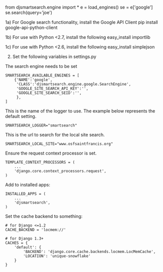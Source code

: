 from djsmartsearch.engine import  *
e = load_engines()
se = e['google']
se.search(query='joe')


1a) For Google search functionality, install the Google API Client
    pip install google-api-python-client

1b) For use with Python <2.7, install the following
    easy_install importlib 

1c) For use with Python <2.6, install the following
	easy_install simplejson

2)  Set the following variables in settings.py

The search engine needs to be set

    SMARTSEARCH_AVAILABLE_ENGINES = [
        {'NAME':'google',
         'CLASS':'djsmartsearch.engine.google.SearchEngine',
         'GOOGLE_SITE_SEARCH_API_KEY':'',
         'GOOGLE_SITE_SEARCH_SEID':'',
         },
    ]


This is the name of the logger to use.  The example below
represents the default setting. 

    SMARTSEARCH_LOGGER="smartsearch"

This is the url to search for the local site search. 

    SMARTSEARCH_LOCAL_SITE="www.osfsaintfrancis.org"


Ensure the request context processor is set. 

    TEMPLATE_CONTEXT_PROCESSORS = (
        ...
        'django.core.context_processors.request',
    )

Add to installed apps: 

    INSTALLED_APPS = (
        ...
        'djsmartsearch',
    )

Set the cache backend to something: 
   
    # for Django <=1.2
    CACHE_BACKEND = 'locmem://'

    # for Django 1.3+
    CACHES = {
        'default': {
            'BACKEND': 'django.core.cache.backends.locmem.LocMemCache',
            'LOCATION': 'unique-snowflake'
        }
    }
    